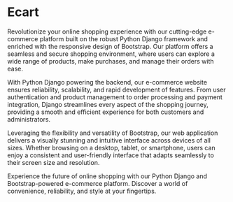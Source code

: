 # Ecart 
Revolutionize your online shopping experience with our cutting-edge e-commerce platform built on the robust Python Django framework and enriched with the responsive design of Bootstrap. Our platform offers a seamless and secure shopping environment, where users can explore a wide range of products, make purchases, and manage their orders with ease.

With Python Django powering the backend, our e-commerce website ensures reliability, scalability, and rapid development of features. From user authentication and product management to order processing and payment integration, Django streamlines every aspect of the shopping journey, providing a smooth and efficient experience for both customers and administrators.

Leveraging the flexibility and versatility of Bootstrap, our web application delivers a visually stunning and intuitive interface across devices of all sizes. Whether browsing on a desktop, tablet, or smartphone, users can enjoy a consistent and user-friendly interface that adapts seamlessly to their screen size and resolution.

Experience the future of online shopping with our Python Django and Bootstrap-powered e-commerce platform. Discover a world of convenience, reliability, and style at your fingertips.
